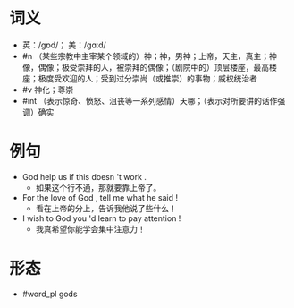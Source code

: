 # 词义
- 英：/ɡɒd/； 美：/ɡɑːd/
- #n （某些宗教中主宰某个领域的）神；神，男神；上帝，天主，真主；神像，偶像；极受崇拜的人，被崇拜的偶像；（剧院中的）顶层楼座，最高楼座；极度受欢迎的人；受到过分崇尚（或推崇）的事物；威权统治者
- #v 神化；尊崇
- #int （表示惊奇、愤怒、沮丧等一系列感情）天哪；（表示对所要讲的话作强调）确实
# 例句
- God help us if this doesn 't work .
	- 如果这个行不通，那就要靠上帝了。
- For the love of God , tell me what he said !
	- 看在上帝的分上，告诉我他说了些什么！
- I wish to God you 'd learn to pay attention !
	- 我真希望你能学会集中注意力！
# 形态
- #word_pl gods
